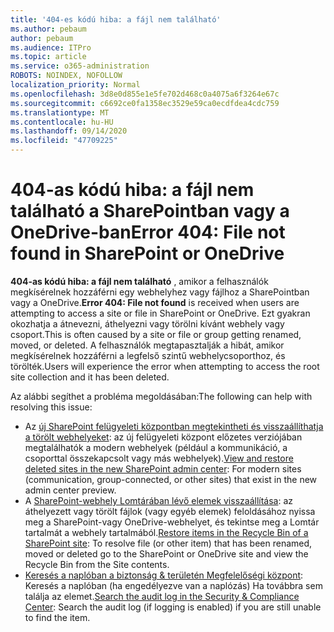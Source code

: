 ```yaml
---
title: '404-es kódú hiba: a fájl nem található'
ms.author: pebaum
author: pebaum
ms.audience: ITPro
ms.topic: article
ms.service: o365-administration
ROBOTS: NOINDEX, NOFOLLOW
localization_priority: Normal
ms.openlocfilehash: 3d8e0d855e1e5fe702d468c0a4075a6f3264e67c
ms.sourcegitcommit: c6692ce0fa1358ec3529e59ca0ecdfdea4cdc759
ms.translationtype: MT
ms.contentlocale: hu-HU
ms.lasthandoff: 09/14/2020
ms.locfileid: "47709225"
---
```

# <a name="error-404-file-not-found-in-sharepoint-or-onedrive"></a><span data-ttu-id="f814d-102">404-as kódú hiba: a fájl nem található a SharePointban vagy a OneDrive-ban</span><span class="sxs-lookup"><span data-stu-id="f814d-102">Error 404: File not found in SharePoint or OneDrive</span></span>

<span data-ttu-id="f814d-103">**404-as kódú hiba: a fájl nem található** , amikor a felhasználók megkísérelnek hozzáférni egy webhelyhez vagy fájlhoz a SharePointban vagy a OneDrive.</span><span class="sxs-lookup"><span data-stu-id="f814d-103">**Error 404: File not found** is received when users are attempting to access a site or file in SharePoint or OneDrive.</span></span> <span data-ttu-id="f814d-104">Ezt gyakran okozhatja a átnevezni, áthelyezni vagy törölni kívánt webhely vagy csoport.</span><span class="sxs-lookup"><span data-stu-id="f814d-104">This is often caused by a site or file or group getting renamed, moved, or deleted.</span></span>
<span data-ttu-id="f814d-105">A felhasználók megtapasztalják a hibát, amikor megkísérelnek hozzáférni a legfelső szintű webhelycsoporthoz, és törölték.</span><span class="sxs-lookup"><span data-stu-id="f814d-105">Users will experience the error when attempting to access the root site collection and it has been deleted.</span></span>

<span data-ttu-id="f814d-106">Az alábbi segíthet a probléma megoldásában:</span><span class="sxs-lookup"><span data-stu-id="f814d-106">The following can help with resolving this issue:</span></span>
- <span data-ttu-id="f814d-107">Az [új SharePoint felügyeleti központban megtekintheti és visszaállíthatja a törölt webhelyeket](https://docs.microsoft.com/sharepoint/view-and-restore-deleted-sites-in-new-admin-center): az új felügyeleti központ előzetes verziójában megtalálhatók a modern webhelyek (például a kommunikáció, a csoporttal összekapcsolt vagy más webhelyek).</span><span class="sxs-lookup"><span data-stu-id="f814d-107">[View and restore deleted sites in the new SharePoint admin center](https://docs.microsoft.com/sharepoint/view-and-restore-deleted-sites-in-new-admin-center):  For modern sites (communication, group-connected, or other sites) that exist in the new admin center preview.</span></span>
- <span data-ttu-id="f814d-108">A [SharePoint-webhely Lomtárában lévő elemek visszaállítása](https://support.office.com/article/Restore-items-in-the-Recycle-Bin-of-a-SharePoint-site-6df466b6-55f2-4898-8d6e-c0dff851a0be): az áthelyezett vagy törölt fájlok (vagy egyéb elemek) feloldásához nyissa meg a SharePoint-vagy OneDrive-webhelyet, és tekintse meg a Lomtár tartalmát a webhely tartalmából.</span><span class="sxs-lookup"><span data-stu-id="f814d-108">[Restore items in the Recycle Bin of a SharePoint site](https://support.office.com/article/Restore-items-in-the-Recycle-Bin-of-a-SharePoint-site-6df466b6-55f2-4898-8d6e-c0dff851a0be):  To resolve file (or other item) that has been renamed, moved or deleted go to the SharePoint or OneDrive site and view the Recycle Bin from the Site contents.</span></span>
- <span data-ttu-id="f814d-109">[Keresés a naplóban a biztonság &amp; területén Megfelelőségi központ](https://docs.microsoft.com/microsoft-365/compliance/search-the-audit-log-in-security-and-compliance): Keresés a naplóban (ha engedélyezve van a naplózás) Ha továbbra sem találja az elemet.</span><span class="sxs-lookup"><span data-stu-id="f814d-109">[Search the audit log in the Security &amp; Compliance Center](https://docs.microsoft.com/microsoft-365/compliance/search-the-audit-log-in-security-and-compliance):  Search the audit log (if logging is enabled) if you are still unable to find the item.</span></span>